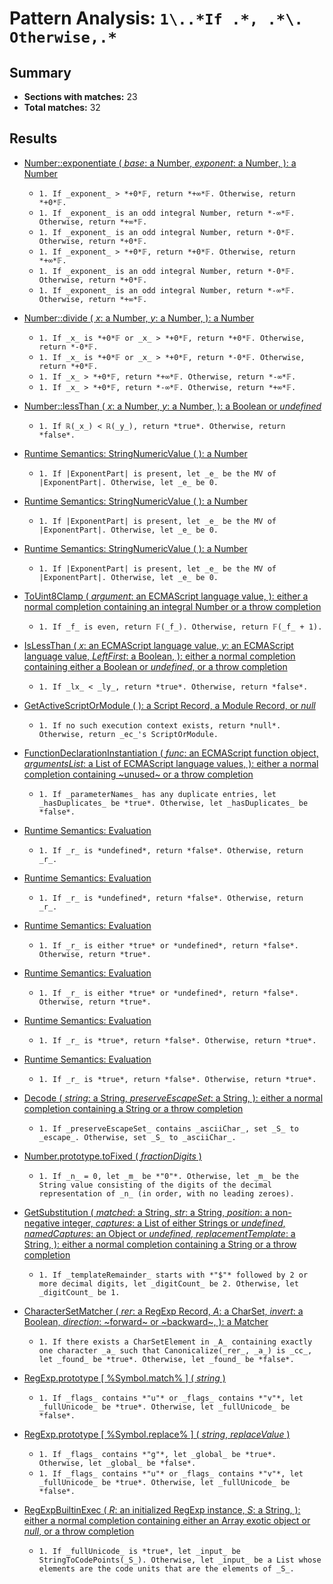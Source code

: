 # Pattern Analysis: `1\..*If .*, .*\. Otherwise,.*`

## Summary
- **Sections with matches:** 23
- **Total matches:** 32

## Results

- [Number::exponentiate (
              _base_: a Number,
              _exponent_: a Number,
            ): a Number](https://tc39.es/ecma262/#sec-numeric-types-number-exponentiate)
  - `1. If _exponent_ > *+0*𝔽, return *+∞*𝔽. Otherwise, return *+0*𝔽.`
  - `1. If _exponent_ is an odd integral Number, return *-∞*𝔽. Otherwise, return *+∞*𝔽.`
  - `1. If _exponent_ is an odd integral Number, return *-0*𝔽. Otherwise, return *+0*𝔽.`
  - `1. If _exponent_ > *+0*𝔽, return *+0*𝔽. Otherwise, return *+∞*𝔽.`
  - `1. If _exponent_ is an odd integral Number, return *-0*𝔽. Otherwise, return *+0*𝔽.`
  - `1. If _exponent_ is an odd integral Number, return *-∞*𝔽. Otherwise, return *+∞*𝔽.`

- [Number::divide (
              _x_: a Number,
              _y_: a Number,
            ): a Number](https://tc39.es/ecma262/#sec-numeric-types-number-divide)
  - `1. If _x_ is *+0*𝔽 or _x_ > *+0*𝔽, return *+0*𝔽. Otherwise, return *-0*𝔽.`
  - `1. If _x_ is *+0*𝔽 or _x_ > *+0*𝔽, return *-0*𝔽. Otherwise, return *+0*𝔽.`
  - `1. If _x_ > *+0*𝔽, return *+∞*𝔽. Otherwise, return *-∞*𝔽.`
  - `1. If _x_ > *+0*𝔽, return *-∞*𝔽. Otherwise, return *+∞*𝔽.`

- [Number::lessThan (
              _x_: a Number,
              _y_: a Number,
            ): a Boolean or *undefined*](https://tc39.es/ecma262/#sec-numeric-types-number-lessThan)
  - `1. If ℝ(_x_) < ℝ(_y_), return *true*. Otherwise, return *false*.`

- [Runtime Semantics: StringNumericValue ( ): a Number](https://tc39.es/ecma262/#sec-runtime-semantics-stringnumericvalue)
  - `1. If |ExponentPart| is present, let _e_ be the MV of |ExponentPart|. Otherwise, let _e_ be 0.`

- [Runtime Semantics: StringNumericValue ( ): a Number](https://tc39.es/ecma262/#sec-runtime-semantics-stringnumericvalue)
  - `1. If |ExponentPart| is present, let _e_ be the MV of |ExponentPart|. Otherwise, let _e_ be 0.`

- [Runtime Semantics: StringNumericValue ( ): a Number](https://tc39.es/ecma262/#sec-runtime-semantics-stringnumericvalue)
  - `1. If |ExponentPart| is present, let _e_ be the MV of |ExponentPart|. Otherwise, let _e_ be 0.`

- [ToUint8Clamp (
          _argument_: an ECMAScript language value,
        ): either a normal completion containing an integral Number or a throw completion](https://tc39.es/ecma262/#sec-touint8clamp)
  - `1. If _f_ is even, return 𝔽(_f_). Otherwise, return 𝔽(_f_ + 1).`

- [IsLessThan (
          _x_: an ECMAScript language value,
          _y_: an ECMAScript language value,
          _LeftFirst_: a Boolean,
        ): either a normal completion containing either a Boolean or *undefined*, or a throw completion](https://tc39.es/ecma262/#sec-islessthan)
  - `1. If _lx_ < _ly_, return *true*. Otherwise, return *false*.`

- [GetActiveScriptOrModule ( ): a Script Record, a Module Record, or *null*](https://tc39.es/ecma262/#sec-getactivescriptormodule)
  - `1. If no such execution context exists, return *null*. Otherwise, return _ec_'s ScriptOrModule.`

- [FunctionDeclarationInstantiation (
          _func_: an ECMAScript function object,
          _argumentsList_: a List of ECMAScript language values,
        ): either a normal completion containing ~unused~ or a throw completion](https://tc39.es/ecma262/#sec-functiondeclarationinstantiation)
  - `1. If _parameterNames_ has any duplicate entries, let _hasDuplicates_ be *true*. Otherwise, let _hasDuplicates_ be *false*.`

- [Runtime Semantics: Evaluation](https://tc39.es/ecma262/#sec-relational-operators-runtime-semantics-evaluation)
  - `1. If _r_ is *undefined*, return *false*. Otherwise, return _r_.`

- [Runtime Semantics: Evaluation](https://tc39.es/ecma262/#sec-relational-operators-runtime-semantics-evaluation)
  - `1. If _r_ is *undefined*, return *false*. Otherwise, return _r_.`

- [Runtime Semantics: Evaluation](https://tc39.es/ecma262/#sec-relational-operators-runtime-semantics-evaluation)
  - `1. If _r_ is either *true* or *undefined*, return *false*. Otherwise, return *true*.`

- [Runtime Semantics: Evaluation](https://tc39.es/ecma262/#sec-relational-operators-runtime-semantics-evaluation)
  - `1. If _r_ is either *true* or *undefined*, return *false*. Otherwise, return *true*.`

- [Runtime Semantics: Evaluation](https://tc39.es/ecma262/#sec-equality-operators-runtime-semantics-evaluation)
  - `1. If _r_ is *true*, return *false*. Otherwise, return *true*.`

- [Runtime Semantics: Evaluation](https://tc39.es/ecma262/#sec-equality-operators-runtime-semantics-evaluation)
  - `1. If _r_ is *true*, return *false*. Otherwise, return *true*.`

- [Decode (
            _string_: a String,
            _preserveEscapeSet_: a String,
          ): either a normal completion containing a String or a throw completion](https://tc39.es/ecma262/#sec-decode)
  - `1. If _preserveEscapeSet_ contains _asciiChar_, set _S_ to _escape_. Otherwise, set _S_ to _asciiChar_.`

- [Number.prototype.toFixed ( _fractionDigits_ )](https://tc39.es/ecma262/#sec-number.prototype.tofixed)
  - `1. If _n_ = 0, let _m_ be *"0"*. Otherwise, let _m_ be the String value consisting of the digits of the decimal representation of _n_ (in order, with no leading zeroes).`

- [GetSubstitution (
              _matched_: a String,
              _str_: a String,
              _position_: a non-negative integer,
              _captures_: a List of either Strings or *undefined*,
              _namedCaptures_: an Object or *undefined*,
              _replacementTemplate_: a String,
            ): either a normal completion containing a String or a throw completion](https://tc39.es/ecma262/#sec-getsubstitution)
  - `1. If _templateRemainder_ starts with *"$"* followed by 2 or more decimal digits, let _digitCount_ be 2. Otherwise, let _digitCount_ be 1.`

- [CharacterSetMatcher (
              _rer_: a RegExp Record,
              _A_: a CharSet,
              _invert_: a Boolean,
              _direction_: ~forward~ or ~backward~,
            ): a Matcher](https://tc39.es/ecma262/#sec-runtime-semantics-charactersetmatcher-abstract-operation)
  - `1. If there exists a CharSetElement in _A_ containing exactly one character _a_ such that Canonicalize(_rer_, _a_) is _cc_, let _found_ be *true*. Otherwise, let _found_ be *false*.`

- [RegExp.prototype [ %Symbol.match% ] ( _string_ )](https://tc39.es/ecma262/#sec-regexp.prototype-%symbol.match%)
  - `1. If _flags_ contains *"u"* or _flags_ contains *"v"*, let _fullUnicode_ be *true*. Otherwise, let _fullUnicode_ be *false*.`

- [RegExp.prototype [ %Symbol.replace% ] ( _string_, _replaceValue_ )](https://tc39.es/ecma262/#sec-regexp.prototype-%symbol.replace%)
  - `1. If _flags_ contains *"g"*, let _global_ be *true*. Otherwise, let _global_ be *false*.`
  - `1. If _flags_ contains *"u"* or _flags_ contains *"v"*, let _fullUnicode_ be *true*. Otherwise, let _fullUnicode_ be *false*.`

- [RegExpBuiltinExec (
            _R_: an initialized RegExp instance,
            _S_: a String,
          ): either a normal completion containing either an Array exotic object or *null*, or a throw completion](https://tc39.es/ecma262/#sec-regexpbuiltinexec)
  - `1. If _fullUnicode_ is *true*, let _input_ be StringToCodePoints(_S_). Otherwise, let _input_ be a List whose elements are the code units that are the elements of _S_.`

